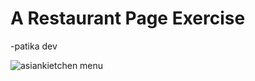 # A Restaurant Page Exercise

-patika dev

![asiankietchen menu](https://user-images.githubusercontent.com/61757250/172863163-daf70dda-9f85-43d5-b64d-b783e3baac68.PNG)
